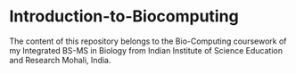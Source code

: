 # Introduction-to-Biocomputing
The content of this repository belongs to the Bio-Computing coursework of my Integrated BS-MS in Biology from Indian Institute of Science Education and Research Mohali, India.
